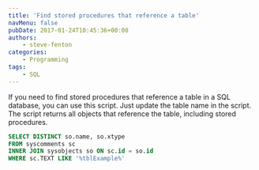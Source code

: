 ```yaml
---
title: 'Find stored procedures that reference a table'
navMenu: false
pubDate: 2017-01-24T10:45:36+00:00
authors:
    - steve-fenton
categories:
    - Programming
tags:
    - SQL
---
```


If you need to find stored procedures that reference a table in a SQL database, you can use this script. Just update the table name in the script. The script returns all objects that reference the table, including stored procedures.

```sql
SELECT DISTINCT so.name, so.xtype
FROM syscomments sc
INNER JOIN sysobjects so ON sc.id = so.id
WHERE sc.TEXT LIKE '%tblExample%'
```